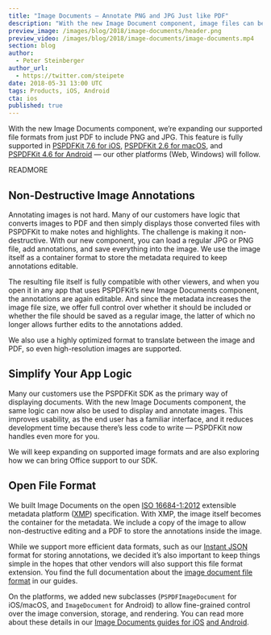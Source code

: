```yaml
---
title: "Image Documents — Annotate PNG and JPG Just like PDF"
description: "With the new Image Document component, image files can be displayed and annotated with PSPDFKit, just like PDF files."
preview_image: /images/blog/2018/image-documents/header.png
preview_video: /images/blog/2018/image-documents/image-documents.mp4
section: blog
author:
  - Peter Steinberger
author_url:
  - https://twitter.com/steipete
date: 2018-05-31 13:00 UTC
tags: Products, iOS, Android
cta: ios
published: true
---
```


With the new Image Documents component, we’re expanding our supported file formats from just PDF to include PNG and JPG. This feature is fully supported in [PSPDFKit 7.6 for iOS][iOS changelog], [PSPDFKit 2.6 for macOS][macOS changelog], and [PSPDFKit 4.6 for Android][Android changelog] — our other platforms (Web, Windows) will follow.

READMORE

## Non-Destructive Image Annotations

Annotating images is not hard. Many of our customers have logic that converts images to PDF and then simply displays those converted files with PSPDFKit to make notes and highlights. The challenge is making it non-destructive. With our new component, you can load a regular JPG or PNG file, add annotations, and save everything into the image. We use the image itself as a container format to store the metadata required to keep annotations editable.

The resulting file itself is fully compatible with other viewers, and when you open it in any app that uses PSPDFKit’s new Image Documents component, the annotations are again editable. And since the metadata increases the image file size, we offer full control over whether it should be included or whether the file should be saved as a regular image, the latter of which no longer allows further edits to the annotations added.

We also use a highly optimized format to translate between the image and PDF, so even high-resolution images are supported.

## Simplify Your App Logic

Many our customers use the PSPDFKit SDK as the primary way of displaying documents. With the new Image Documents component, the same logic can now also be used to display and annotate images. This improves usability, as the end user has a familiar interface, and it reduces development time because there’s less code to write — PSPDFKit now handles even more for you.

We will keep expanding on supported image formats and are also exploring how we can bring Office support to our SDK.

## Open File Format

We built Image Documents on the open [ISO 16684-1:2012](https://www.iso.org/standard/57421.html) extensible metadata platform ([XMP][]) specification. With XMP, the image itself becomes the container for the metadata. We include a copy of the image to allow non-destructive editing and a PDF to store the annotations inside the image.

While we support more efficient data formats, such as our [Instant JSON][] format for storing annotations, we decided it’s also important to keep things simple in the hopes that other vendors will also support this file format extension. You find the full documentation about the [image document file format][] in our guides.

On the platforms, we added new subclasses (`PSPDFImageDocument` for iOS/macOS, and `ImageDocument` for Android) to allow fine-grained control over the image conversion, storage, and rendering. You can read more about these details in our [Image Documents guides for iOS][iOS guide] [and Android][Android guide].

[iOS changelog]: /changelog/ios/#7.6.0
[macOS changelog]: /changelog/macos/#2.6.0
[Android changelog]: /changelog/android/#4.6.0
[iOS guide]: /guides/ios/current/annotations/annotate-images/
[Android guide]: /guides/android/current/annotations/annotate-images/
[XMP]: https://www.adobe.com/products/xmp.html
[XMP ISO 16684-1:2012]: https://www.iso.org/standard/57421.html
[Instant JSON]: /guides/ios/current/importing-exporting/instant-json/
[image document file format]: /guides/ios/current/features/image-document-standard/
